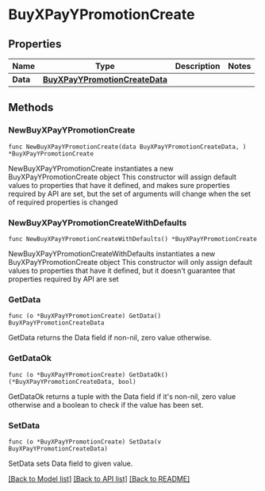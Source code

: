 # BuyXPayYPromotionCreate

## Properties

Name | Type | Description | Notes
------------ | ------------- | ------------- | -------------
**Data** | [**BuyXPayYPromotionCreateData**](BuyXPayYPromotionCreateData.md) |  | 

## Methods

### NewBuyXPayYPromotionCreate

`func NewBuyXPayYPromotionCreate(data BuyXPayYPromotionCreateData, ) *BuyXPayYPromotionCreate`

NewBuyXPayYPromotionCreate instantiates a new BuyXPayYPromotionCreate object
This constructor will assign default values to properties that have it defined,
and makes sure properties required by API are set, but the set of arguments
will change when the set of required properties is changed

### NewBuyXPayYPromotionCreateWithDefaults

`func NewBuyXPayYPromotionCreateWithDefaults() *BuyXPayYPromotionCreate`

NewBuyXPayYPromotionCreateWithDefaults instantiates a new BuyXPayYPromotionCreate object
This constructor will only assign default values to properties that have it defined,
but it doesn't guarantee that properties required by API are set

### GetData

`func (o *BuyXPayYPromotionCreate) GetData() BuyXPayYPromotionCreateData`

GetData returns the Data field if non-nil, zero value otherwise.

### GetDataOk

`func (o *BuyXPayYPromotionCreate) GetDataOk() (*BuyXPayYPromotionCreateData, bool)`

GetDataOk returns a tuple with the Data field if it's non-nil, zero value otherwise
and a boolean to check if the value has been set.

### SetData

`func (o *BuyXPayYPromotionCreate) SetData(v BuyXPayYPromotionCreateData)`

SetData sets Data field to given value.



[[Back to Model list]](../README.md#documentation-for-models) [[Back to API list]](../README.md#documentation-for-api-endpoints) [[Back to README]](../README.md)


